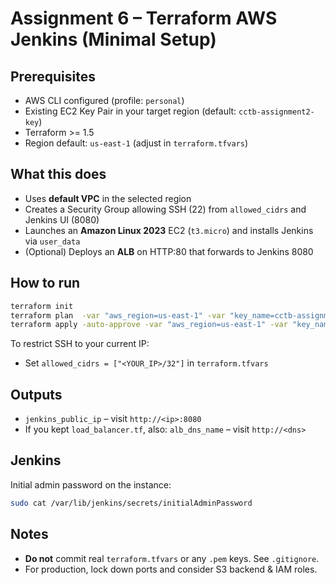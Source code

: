 # Assignment 6 – Terraform AWS Jenkins (Minimal Setup)

## Prerequisites
- AWS CLI configured (profile: `personal`)
- Existing EC2 Key Pair in your target region (default: `cctb-assignment2-key`)
- Terraform >= 1.5
- Region default: `us-east-1` (adjust in `terraform.tfvars`)

## What this does
- Uses **default VPC** in the selected region
- Creates a Security Group allowing SSH (22) from `allowed_cidrs` and Jenkins UI (8080)
- Launches an **Amazon Linux 2023** EC2 (`t3.micro`) and installs Jenkins via `user_data`
- (Optional) Deploys an **ALB** on HTTP:80 that forwards to Jenkins 8080

## How to run
```bash
terraform init
terraform plan  -var "aws_region=us-east-1" -var "key_name=cctb-assignment2-key"
terraform apply -auto-approve -var "aws_region=us-east-1" -var "key_name=cctb-assignment2-key"
```

To restrict SSH to your current IP:
- Set `allowed_cidrs = ["<YOUR_IP>/32"]` in `terraform.tfvars`

## Outputs
- `jenkins_public_ip` – visit `http://<ip>:8080`
- If you kept `load_balancer.tf`, also: `alb_dns_name` – visit `http://<dns>`

## Jenkins
Initial admin password on the instance:
```bash
sudo cat /var/lib/jenkins/secrets/initialAdminPassword
```

## Notes
- **Do not** commit real `terraform.tfvars` or any `.pem` keys. See `.gitignore`.
- For production, lock down ports and consider S3 backend & IAM roles.
